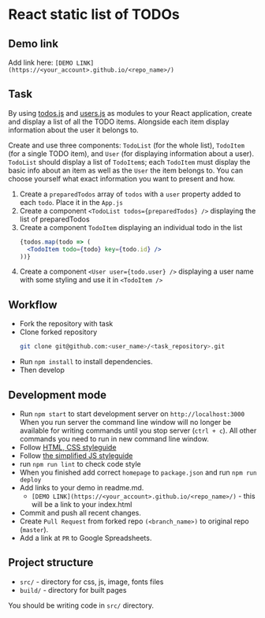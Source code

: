 # React static list of TODOs

## Demo link
Add link here: `[DEMO LINK](https://<your_account>.github.io/<repo_name>/)`

## Task
By using [todos.js](./src/api/todos.js) and [users.js](./src/api/users.js) as modules to your React application, create and display a list of all the TODO items. Alongside each item display information about the user it belongs to.

Create and use three components: `TodoList` (for the whole list), `TodoItem` (for a single TODO item), and `User` (for displaying information about a user). `TodoList` should display a list of `TodoItem`s; each `TodoItem` must display the basic info about an item as well as the `User` the item belongs to. You can choose yourself what exact information you want to present and how.

1. Create a `preparedTodos` array of `todos` with a `user` property added to each `todo`. Place it in the `App.js`
2. Create a component `<TodoList todos={preparedTodos} />` displaying the list of preparedTodos
3. Create a component `TodoItem` displaying an individual todo in the list
    ```jsx harmony
    {todos.map(todo => (
      <TodoItem todo={todo} key={todo.id} />
    ))}
    ```
4. Create a component `<User user={todo.user} />` displaying a user name with some styling and use it in `<TodoItem />`

## Workflow
- Fork the repository with task
- Clone forked repository
    ```bash
    git clone git@github.com:<user_name>/<task_repository>.git
    ```
- Run `npm install` to install dependencies.
- Then develop

## Development mode
- Run `npm start` to start development server on `http://localhost:3000`
    When you run server the command line window will no longer be available for
    writing commands until you stop server (`ctrl + c`). All other commands you
    need to run in new command line window.
- Follow [HTML, CSS styleguide](https://mate-academy.github.io/style-guides/htmlcss.html)
- Follow [the simplified JS styleguide](https://mate-academy.github.io/style-guides/javascript-standard-modified)
- run `npm run lint` to check code style
- When you finished add correct `homepage` to `package.json` and run `npm run deploy`
- Add links to your demo in readme.md.
  - `[DEMO LINK](https://<your_account>.github.io/<repo_name>/)` - this will be a
  link to your index.html
- Commit and push all recent changes.
- Create `Pull Request` from forked repo `(<branch_name>)` to original repo
(`master`).
- Add a link at `PR` to Google Spreadsheets.

## Project structure
- `src/` - directory for css, js, image, fonts files
- `build/` - directory for built pages

You should be writing code in `src/` directory.
